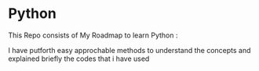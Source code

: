 # Python
This Repo consists of My Roadmap to learn Python :

I have putforth easy approchable methods to understand the concepts and explained briefly the codes that i have used

